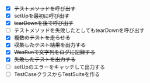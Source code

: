 - [x] ~~テストメソッドを呼び出す~~
- [x] ~~setUpを最初に呼び出す~~
- [x] ~~tearDownを後で呼び出す~~
- [ ] テストメソッドを失敗したとしてもtearDownを呼び出す
- [x] ~~複数のテストを走らせる~~
- [x] ~~収集したテスト結果を出力する~~
- [x] ~~WasRunで文字列をログに記録する~~
- [x] ~~失敗したテストを出力する~~
- [ ] setUpのエラーをキャッチして出力する
- [ ] TestCaseクラスからTestSuiteを作る